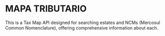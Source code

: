 # MAPA TRIBUTARIO
This is a Tax Map API designed for searching estates and NCMs (Mercosul Common Nomenclature), offering comprehensive information about each.
